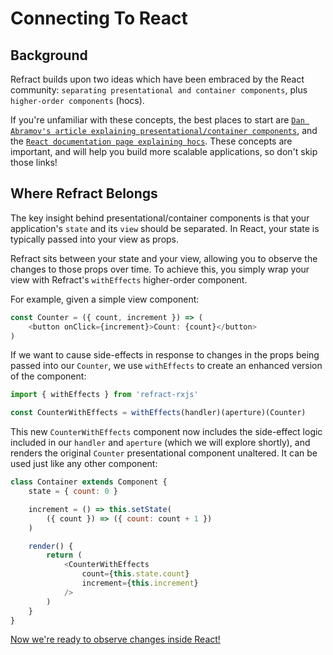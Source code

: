 # Connecting To React

## Background

Refract builds upon two ideas which have been embraced by the React community: `separating presentational and container components`, plus `higher-order components` (hocs).

If you're unfamiliar with these concepts, the best places to start are [`Dan Abramov's article explaining presentational/container components`](https://medium.com/@dan_abramov/smart-and-dumb-components-7ca2f9a7c7d0), and the [`React documentation page explaining hocs`](https://reactjs.org/docs/higher-order-components.html). These concepts are important, and will help you build more scalable applications, so don't skip those links!

## Where Refract Belongs

The key insight behind presentational/container components is that your application's `state` and its `view` should be separated. In React, your state is typically passed into your view as props.

Refract sits between your state and your view, allowing you to observe the changes to those props over time. To achieve this, you simply wrap your view with Refract's `withEffects` higher-order component.

For example, given a simple view component:

```js
const Counter = ({ count, increment }) => (
    <button onClick={increment}>Count: {count}</button>
)
```

If we want to cause side-effects in response to changes in the props being passed into our `Counter`, we use `withEffects` to create an enhanced version of the component:

```js
import { withEffects } from 'refract-rxjs'

const CounterWithEffects = withEffects(handler)(aperture)(Counter)
```

This new `CounterWithEffects` component now includes the side-effect logic included in our `handler` and `aperture` (which we will explore shortly), and renders the original `Counter` presentational component unaltered. It can be used just like any other component:

```js
class Container extends Component {
    state = { count: 0 }

    increment = () => this.setState(
        ({ count }) => ({ count: count + 1 })
    )

    render() {
        return (
            <CounterWithEffects
                count={this.state.count}
                increment={this.increment}
            />
        )
    }
}
```

[Now we're ready to observe changes inside React!](observing-react.md)
